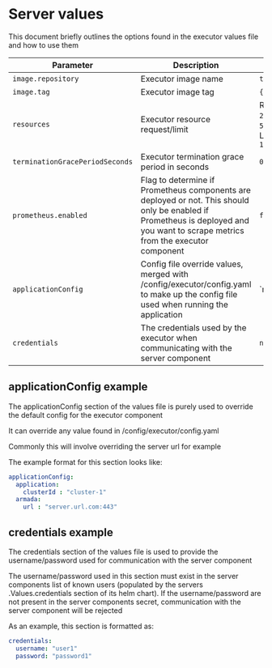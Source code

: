 # Server values

This document briefly outlines the options found in the executor values file and how to use them

| Parameter                         | Description                                                                                                                                                                      | Default                                                 |
|-----------------------------------|----------------------------------------------------------------------------------------------------------------------------------------------------------------------------------|---------------------------------------------------------|
| `image.repository`                | Executor image name                                                                                                                                                              | `tba`                                                   |
| `image.tag`                       | Executor image tag                                                                                                                                                               | `{TAG_NAME}`                                            |
| `resources`                       | Executor resource request/limit                                                                                                                                                  | Request: `200m`, `512Mi`. Limit: `300m`, `1Gi`          |
| `terminationGracePeriodSeconds`   | Executor termination grace period in seconds                                                                                                                                     | `0`                                                     |                                                   
| `prometheus.enabled`              | Flag to determine if Prometheus components are deployed or not. This should only be enabled if Prometheus is deployed and you want to scrape metrics from the executor component | `false`                                                 |
| `applicationConfig`               | Config file override values, merged with /config/executor/config.yaml to make up the config file used when running the application                                               | `nil'                                                   |
| `credentials`                     | The credentials used by the executor when communicating with the server component                                                                                                | `nil`                                                   |


## applicationConfig example

The applicationConfig section of the values file is purely used to override the default config for the executor component

It can override any value found in /config/executor/config.yaml

Commonly this will involve overriding the server url for example

The example format for this section looks like:

```yaml
applicationConfig:
  application:
    clusterId : "cluster-1"
  armada:
    url : "server.url.com:443"  
```

## credentials example

The credentials section of the values file is used to provide the username/password used for communication with the server component

The username/password used in this section must exist in the server components list of known users (populated by the servers .Values.credentials section of its helm chart).
If the username/password are not present in the server components secret, communication with the server component will be rejected

As an example, this section is formatted as:

```yaml
credentials:
  username: "user1"
  password: "password1"
```
